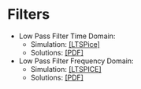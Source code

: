 
# Filters

* Low Pass Filter Time Domain:
    * Simulation: [[LTSPice]](/ltspice/filters/LPF_TD/LPF_TD.asc)  
    * Solutions:  [[PDF]](/ltspice/filters/LPF_TD/LPF_TD_solution.pdf)  
* Low Pass Filter Frequency Domain:
    * Simulation: [[LTSPICE]](/ltspice/filters/LPF_FD/LPF_TD.asc)
    * Solutions:  [[PDF]](/ltspice/filters/LPF_FD/LPF_FD_solution.pdf)  

